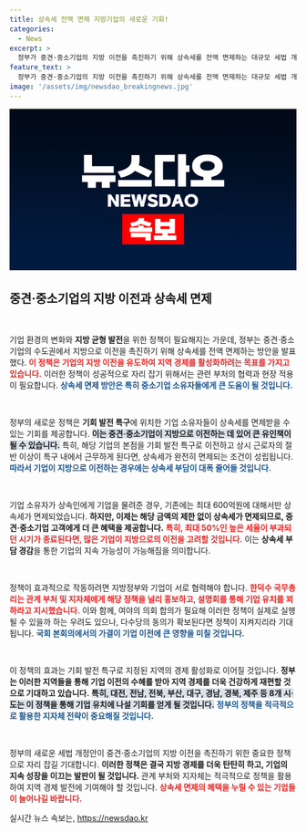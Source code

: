 ```yaml
---
title: 상속세 전액 면제 지방기업의 새로운 기회!
categories:
  - News
excerpt: >
  정부가 중견·중소기업의 지방 이전을 촉진하기 위해 상속세를 전액 면제하는 대규모 세법 개정안을 발표했습니다. 이는 지역 균형 발전을 목표로 하며, 8개 시·도가 기업 유치를 위해 힘쓸 계획입니다. 서울에서의 과밀 문제를 완화할 이 혜택, 과연 기업들을 어디까지 이끌 수 있을까요?
feature_text: >
  정부가 중견·중소기업의 지방 이전을 촉진하기 위해 상속세를 전액 면제하는 대규모 세법 개정안을 발표했습니다. 이는 지역 균형 발전을 목표로 하며, 8개 시·도가 기업 유치를 위해 힘쓸 계획입니다. 서울에서의 과밀 문제를 완화할 이 혜택, 과연 기업들을 어디까지 이끌 수 있을까요?
image: '/assets/img/newsdao_breakingnews.jpg'
---
```


<p><img src="/assets/img/newsdao_breakingnews.jpg" alt="ontimetimes 속보" /></p>

<h2 data-ke-size="size26">중견·중소기업의 지방 이전과 상속세 면제</h2>

<p data-ke-size="size16">&nbsp;</p>

<p>기업 환경의 변화와 <b>지방 균형 발전</b>을 위한 정책이 필요해지는 가운데, 정부는 중견·중소기업의 수도권에서 지방으로 이전을 촉진하기 위해 상속세를 전액 면제하는 방안을 발표했다. <b><span style="color: #ee2323;">이 정책은 기업의 지방 이전을 유도하여 지역 경제를 활성화하려는 목표를 가지고 있습니다.</span></b> 이러한 정책이 성공적으로 자리 잡기 위해서는 관련 부처의 협력과 현장 적용이 필요합니다. <b><span style="color: #1a5490;">상속세 면제 방안은 특히 중소기업 소유자들에게 큰 도움이 될 것입니다.</span></b></p>

<p data-ke-size="size16">&nbsp;</p>

<p>정부의 새로운 정책은 <b>기회 발전 특구</b>에 위치한 기업 소유자들이 상속세를 면제받을 수 있는 기회를 제공합니다. <b><span style="background-color: #21538527;">이는 중견·중소기업이 지방으로 이전하는 데 있어 큰 유인책이 될 수 있습니다.</span></b> 특히, 해당 기업의 본점을 기회 발전 특구로 이전하고 상시 근로자의 절반 이상이 특구 내에서 근무하게 된다면, 상속세가 완전히 면제되는 조건이 성립됩니다. <b><span style="color: #1a5490;">따라서 기업이 지방으로 이전하는 경우에는 상속세 부담이 대폭 줄어들 것입니다.</span></b></p>

<p data-ke-size="size16">&nbsp;</p>

<p>기업 소유자가 상속인에게 기업을 물려준 경우, 기존에는 최대 600억원에 대해서만 상속세가 면제되었습니다. <b>하지만, 이제는 해당 금액의 제한 없이 상속세가 면제되므로, 중견·중소기업 고객에게 더 큰 혜택을 제공합니다.</b> <b><span style="color: #ee2323;">특히, 최대 50%인 높은 세율이 부과되던 시기가 종료된다면, 많은 기업이 지방으로의 이전을 고려할 것입니다.</span></b> 이는 <b>상속세 부담 경감</b>을 통한 기업의 지속 가능성이 가능해짐을 의미합니다.</p>

<p data-ke-size="size16">&nbsp;</p>

<p>정책이 효과적으로 작동하려면 지방정부와 기업이 서로 협력해야 합니다. <b><span style="color: #ee2323;">한덕수 국무총리는 관계 부처 및 지자체에게 해당 정책을 널리 홍보하고, 설명회를 통해 기업 유치를 꾀하라고 지시했습니다.</span></b> 이와 함께, 여야의 의회 합의가 필요해 이러한 정책이 실제로 실행될 수 있을까 하는 우려도 있으나, 다수당의 동의가 확보된다면 정책이 지켜지리라 기대됩니다. <b><span style="color: #1a5490;">국회 본회의에서의 가결이 기업 이전에 큰 영향을 미칠 것입니다.</span></b></p>

<p data-ke-size="size16">&nbsp;</p>

<p>이 정책의 효과는 기회 발전 특구로 지정된 지역의 경제 활성화로 이어질 것입니다. <b>정부는 이러한 지역들을 통해 기업 이전의 수혜를 받아 지역 경제를 더욱 건강하게 재편할 것으로 기대하고 있습니다.</b> <b><span style="background-color: #21538527;">특히, 대전, 전남, 전북, 부산, 대구, 경남, 경북, 제주 등 8개 시·도는 이 정책을 통해 기업 유치에 나설 기회를 얻게 될 것입니다.</span></b> <b><span style="color: #1a5490;">정부의 정책을 적극적으로 활용한 지자체 전략이 중요해질 것입니다.</span></b></p>

<p data-ke-size="size16">&nbsp;</p>

<p>정부의 새로운 세법 개정안이 중견·중소기업의 지방 이전을 촉진하기 위한 중요한 정책으로 자리 잡길 기대합니다. <b>이러한 정책은 결국 지방 경제를 더욱 탄탄히 하고, 기업의 지속 성장을 이끄는 발판이 될 것입니다.</b> 관계 부처와 지자체는 적극적으로 정책을 활용하여 지역 경제 발전에 기여해야 할 것입니다. <b><span style="color: #ee2323;">상속세 면제의 혜택을 누릴 수 있는 기업들이 늘어나길 바랍니다.</span></b></p>
실시간 뉴스 속보는, <a href="https://newsdao.kr" rel="dofollow">https://newsdao.kr</a>


